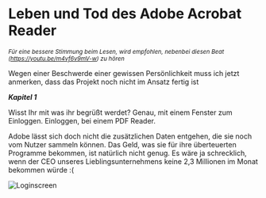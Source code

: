 # Leben und Tod des Adobe Acrobat Reader
<sub>_Für eine bessere Stimmung beim Lesen, wird empfohlen, nebenbei diesen Beat (https://youtu.be/m4vf6v9mV-w) zu hören_</sub>

Wegen einer Beschwerde einer gewissen Persönlichkeit muss ich jetzt anmerken, dass das Projekt noch nicht im Ansatz fertig ist

**_Kapitel 1_**

Wisst Ihr mit was ihr begrüßt werdet? Genau, mit einem Fenster zum Einloggen. Einloggen, bei einem PDF Reader.  

Adobe lässt sich doch nicht die zusätzlichen Daten entgehen, die sie noch vom Nutzer sammeln können. Das Geld, was sie für ihre überteuerten Programme bekommen, ist natürlich nicht genug. Es wäre ja schrecklich, wenn der CEO unseres Lieblingsunternehmens keine 2,3 Millionen im Monat bekommen würde :( 

![Loginscreen](https://github.com/JustIwanII/acrobat-reader-zerstoerung/blob/main/Archiv/Bilder/image1.png)
